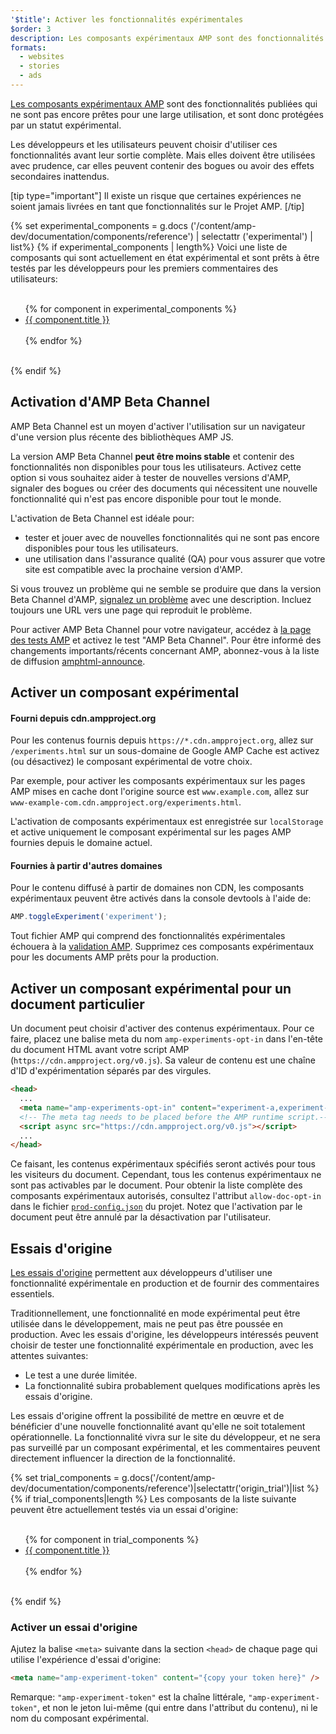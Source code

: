 ```yaml
---
'$title': Activer les fonctionnalités expérimentales
$order: 3
description: Les composants expérimentaux AMP sont des fonctionnalités publiées qui ne sont pas encore prêtes pour une large utilisation, et sont donc protégées par un statut expérimental.
formats:
  - websites
  - stories
  - ads
---
```


[Les composants expérimentaux AMP](https://github.com/ampproject/amphtml/tree/master/tools/experiments) sont des fonctionnalités publiées qui ne sont pas encore prêtes pour une large utilisation, et sont donc protégées par un statut expérimental.

Les développeurs et les utilisateurs peuvent choisir d'utiliser ces fonctionnalités avant leur sortie complète. Mais elles doivent être utilisées avec prudence, car elles peuvent contenir des bogues ou avoir des effets secondaires inattendus.

[tip type="important"] Il existe un risque que certaines expériences ne soient jamais livrées en tant que fonctionnalités sur le Projet AMP. [/tip]

{% set experimental_components = g.docs ('/content/amp-dev/documentation/components/reference') | selectattr ('experimental') | list%} {% if experimental_components | length%} Voici une liste de composants qui sont actuellement en état expérimental et sont prêts à être testés par les développeurs pour les premiers commentaires des utilisateurs:

<ul><br>{% for component in experimental_components %}<br>  <li><a href="{{ component.url.path }}">{{ component.title }}</a></li><br>{% endfor %}<br></ul><br>{% endif %}

## Activation d'AMP Beta Channel

AMP Beta Channel est un moyen d'activer l'utilisation sur un navigateur d'une version plus récente des bibliothèques AMP JS.

La version AMP Beta Channel **peut être moins stable** et contenir des fonctionnalités non disponibles pour tous les utilisateurs. Activez cette option si vous souhaitez aider à tester de nouvelles versions d'AMP, signaler des bogues ou créer des documents qui nécessitent une nouvelle fonctionnalité qui n'est pas encore disponible pour tout le monde.

L'activation de Beta Channel est idéale pour:

- tester et jouer avec de nouvelles fonctionnalités qui ne sont pas encore disponibles pour tous les utilisateurs.
- une utilisation dans l'assurance qualité (QA) pour vous assurer que votre site est compatible avec la prochaine version d'AMP.

Si vous trouvez un problème qui ne semble se produire que dans la version Beta Channel d'AMP, [signalez un problème](https://github.com/ampproject/amphtml/issues/new) avec une description. Incluez toujours une URL vers une page qui reproduit le problème.

Pour activer AMP Beta Channel pour votre navigateur, accédez à [la page des tests AMP](https://cdn.ampproject.org/experiments.html) et activez le test "AMP Beta Channel". Pour être informé des changements importants/récents concernant AMP, abonnez-vous à la liste de diffusion [amphtml-announce](https://groups.google.com/forum/#!forum/amphtml-announce).

## Activer un composant expérimental

#### Fourni depuis cdn.ampproject.org

Pour les contenus fournis depuis `https://*.cdn.ampproject.org`, allez sur `/experiments.html` sur un sous-domaine de Google AMP Cache est activez (ou désactivez) le composant expérimental de votre choix.

Par exemple, pour activer les composants expérimentaux sur les pages AMP mises en cache dont l'origine source est `www.example.com`, allez sur `www-example-com.cdn.ampproject.org/experiments.html`.

L'activation de composants expérimentaux est enregistrée sur `localStorage` et active uniquement le composant expérimental sur les pages AMP fournies depuis le domaine actuel.

#### Fournies à partir d'autres domaines

Pour le contenu diffusé à partir de domaines non CDN, les composants expérimentaux peuvent être activés dans la console devtools à l'aide de:

```js
AMP.toggleExperiment('experiment');
```

Tout fichier AMP qui comprend des fonctionnalités expérimentales échouera à la [validation AMP](validation-workflow/validate_amp.md). Supprimez ces composants expérimentaux pour les documents AMP prêts pour la production.

## Activer un composant expérimental pour un document particulier

Un document peut choisir d'activer des contenus expérimentaux. Pour ce faire, placez une balise meta du nom `amp-experiments-opt-in` dans l'en-tête du document HTML avant votre script AMP (`https://cdn.ampproject.org/v0.js`). Sa valeur de contenu est une chaîne d'ID d'expérimentation séparés par des virgules.

```html
<head>
  ...
  <meta name="amp-experiments-opt-in" content="experiment-a,experiment-b" />
  <!-- The meta tag needs to be placed before the AMP runtime script.-->
  <script async src="https://cdn.ampproject.org/v0.js"></script>
  ...
</head>
```

Ce faisant, les contenus expérimentaux spécifiés seront activés pour tous les visiteurs du document. Cependant, tous les contenus expérimentaux ne sont pas activables par le document. Pour obtenir la liste complète des composants expérimentaux autorisés, consultez l'attribut `allow-doc-opt-in` dans le fichier [`prod-config.json`](https://github.com/ampproject/amphtml/blob/master/build-system/global-configs/prod-config.json) du projet. Notez que l'activation par le document peut être annulé par la désactivation par l'utilisateur.

## Essais d'origine

[Les essais d'origine](https://github.com/GoogleChrome/OriginTrials/blob/gh-pages/explainer.md) permettent aux développeurs d'utiliser une fonctionnalité expérimentale en production et de fournir des commentaires essentiels.

Traditionnellement, une fonctionnalité en mode expérimental peut être utilisée dans le développement, mais ne peut pas être poussée en production. Avec les essais d'origine, les développeurs intéressés peuvent choisir de tester une fonctionnalité expérimentale en production, avec les attentes suivantes:

- Le test a une durée limitée.
- La fonctionnalité subira probablement quelques modifications après les essais d'origine.

Les essais d'origine offrent la possibilité de mettre en œuvre et de bénéficier d'une nouvelle fonctionnalité avant qu'elle ne soit totalement opérationnelle. La fonctionnalité vivra sur le site du développeur, et ne sera pas surveillé par un composant expérimental, et les commentaires peuvent directement influencer la direction de la fonctionnalité.

{% set trial_components = g.docs('/content/amp-dev/documentation/components/reference')|selectattr('origin_trial')|list %} {% if trial_components|length %} Les composants de la liste suivante peuvent être actuellement testés via un essai d'origine:

<ul><br>{% for component in trial_components %}<br>  <li><a href="{{ component.url.path }}">{{ component.title }}</a></li><br>{% endfor %}<br></ul><br>{% endif %}

### Activer un essai d'origine

Ajutez la balise `<meta>` suivante dans la section `<head>` de chaque page qui utilise l'expérience d'essai d'origine:

```html
<meta name="amp-experiment-token" content="{copy your token here}" />
```

Remarque: `"amp-experiment-token"` est la chaîne littérale, `"amp-experiment-token"`, et non le jeton lui-même (qui entre dans l'attribut du contenu), ni le nom du composant expérimental.
